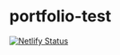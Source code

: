 # portfolio-test
[![Netlify Status](https://api.netlify.com/api/v1/badges/868eb8e7-29db-4b23-847d-c055e6cb2cb7/deploy-status)](https://app.netlify.com/sites/silly-poincare-09189f/deploys)
